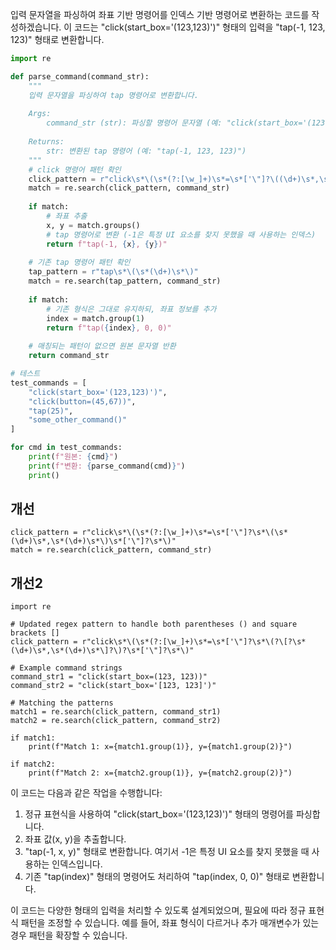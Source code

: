 입력 문자열을 파싱하여 좌표 기반 명령어를 인덱스 기반 명령어로 변환하는 코드를 작성하겠습니다. 이 코드는 "click(start_box='(123,123)')" 형태의 입력을 "tap(-1, 123, 123)" 형태로 변환합니다.

```python
import re

def parse_command(command_str):
    """
    입력 문자열을 파싱하여 tap 명령어로 변환합니다.
    
    Args:
        command_str (str): 파싱할 명령어 문자열 (예: "click(start_box='(123,123)')")
        
    Returns:
        str: 변환된 tap 명령어 (예: "tap(-1, 123, 123)")
    """
    # click 명령어 패턴 확인
    click_pattern = r"click\s*\(\s*(?:[\w_]+)\s*=\s*['\"]?\((\d+)\s*,\s*(\d+)\)['\"]?\s*\)"
    match = re.search(click_pattern, command_str)
    
    if match:
        # 좌표 추출
        x, y = match.groups()
        # tap 명령어로 변환 (-1은 특정 UI 요소를 찾지 못했을 때 사용하는 인덱스)
        return f"tap(-1, {x}, {y})"
    
    # 기존 tap 명령어 패턴 확인
    tap_pattern = r"tap\s*\(\s*(\d+)\s*\)"
    match = re.search(tap_pattern, command_str)
    
    if match:
        # 기존 형식은 그대로 유지하되, 좌표 정보를 추가
        index = match.group(1)
        return f"tap({index}, 0, 0)"
    
    # 매칭되는 패턴이 없으면 원본 문자열 반환
    return command_str

# 테스트
test_commands = [
    "click(start_box='(123,123)')",
    "click(button=(45,67))",
    "tap(25)",
    "some_other_command()"
]

for cmd in test_commands:
    print(f"원본: {cmd}")
    print(f"변환: {parse_command(cmd)}")
    print()
```

## 개선
```
click_pattern = r"click\s*\(\s*(?:[\w_]+)\s*=\s*['\"]?\s*\(\s*(\d+)\s*,\s*(\d+)\s*\)\s*['\"]?\s*\)"
match = re.search(click_pattern, command_str)
```

## 개선2
```
import re

# Updated regex pattern to handle both parentheses () and square brackets []
click_pattern = r"click\s*\(\s*(?:[\w_]+)\s*=\s*['\"]?\s*\(?\[?\s*(\d+)\s*,\s*(\d+)\s*\]?\)?\s*['\"]?\s*\)"

# Example command strings
command_str1 = "click(start_box=(123, 123))"
command_str2 = "click(start_box='[123, 123]')"

# Matching the patterns
match1 = re.search(click_pattern, command_str1)
match2 = re.search(click_pattern, command_str2)

if match1:
    print(f"Match 1: x={match1.group(1)}, y={match1.group(2)}")

if match2:
    print(f"Match 2: x={match2.group(1)}, y={match2.group(2)}")
```


이 코드는 다음과 같은 작업을 수행합니다:

1. 정규 표현식을 사용하여 "click(start_box='(123,123)')" 형태의 명령어를 파싱합니다.
2. 좌표 값(x, y)을 추출합니다.
3. "tap(-1, x, y)" 형태로 변환합니다. 여기서 -1은 특정 UI 요소를 찾지 못했을 때 사용하는 인덱스입니다.
4. 기존 "tap(index)" 형태의 명령어도 처리하여 "tap(index, 0, 0)" 형태로 변환합니다.

이 코드는 다양한 형태의 입력을 처리할 수 있도록 설계되었으며, 필요에 따라 정규 표현식 패턴을 조정할 수 있습니다. 예를 들어, 좌표 형식이 다르거나 추가 매개변수가 있는 경우 패턴을 확장할 수 있습니다.
